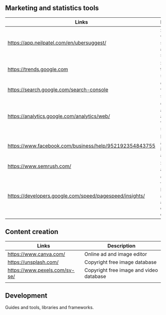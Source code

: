 
## Marketing and statistics tools


| Links | Description |
|--|--|
| https://app.neilpatel.com/en/ubersuggest/  | See search word statitics and analize seo  |
|https://trends.google.com|Search terms and statistics|
|https://search.google.com/search-console|Google website statics|
|https://analytics.google.com/analytics/web/|Google analytics, advanced website statistics|
|https://www.facebook.com/business/help/952192354843755|Facebook and instagram ads|
| https://www.semrush.com/ | SEO, site audits |
| https://developers.google.com/speed/pagespeed/insights/ | Google tool for Pagespeed analysis and test on different devices. |

## Content creation

|Links| Description |
|--|--|
| https://www.canva.com/ | Online ad and image editor |
| https://unsplash.com/ | Copyright free image database |
| https://www.pexels.com/sv-se/ | Copyright free image and video database |
|  |  |


## Development 
Guides and tools, libraries and frameworks.
